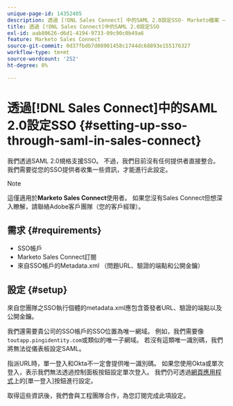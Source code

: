 ```yaml
---
unique-page-id: 14352405
description: 透過 [!DNL Sales Connect] 中的SAML 2.0設定SSO- Marketo檔案 — 產品檔案
title: 透過 [!DNL Sales Connect]中的SAML 2.0設定SSO
exl-id: aab80626-d6d1-4194-9733-09c90c0b49a6
feature: Marketo Sales Connect
source-git-commit: 0d37fbdb7d08901458c1744dc68893e155176327
workflow-type: tm+mt
source-wordcount: '252'
ht-degree: 0%

---
```


# 透過[!DNL Sales Connect]中的SAML 2.0設定SSO {#setting-up-sso-through-saml-in-sales-connect}

我們透過SAML 2.0規格支援SSO。 不過，我們目前沒有任何提供者直接整合。 我們需要從您的SSO提供者收集一些資訊，才能進行此設定。

>[!NOTE]
>
>這僅適用於&#x200B;**Marketo Sales Connect**&#x200B;使用者。 如果您沒有Sales Connect但想深入瞭解，請聯絡Adobe客戶團隊（您的客戶經理）。

## 需求 {#requirements}

* SSO帳戶
* Marketo Sales Connect訂閱
* 來自SSO帳戶的Metadata.xml （問題URL、驗證的端點和公開金鑰）

## 設定 {#setup}

來自您團隊之SSO執行個體的metadata.xml應包含簽發者URL、驗證的端點以及公開金鑰。

我們還需要貴公司的SSO帳戶的SSO位置為唯一網域。 例如，我們需要像`toutapp.pingidentity.com`或類似的唯一子網域。 若沒有這類唯一識別碼，我們將無法從儀表板設定SAML。

指派URL時，單一登入和Okta不一定會提供唯一識別碼。 如果您使用Okta或單次登入，表示我們無法透過控制面板按鈕設定單次登入。 我們仍可透過[網頁應用程式](https://toutapp.com/login)上的[單一登入]按鈕進行設定。

取得這些資訊後，我們會與工程團隊合作，為您訂閱完成此項設定。
